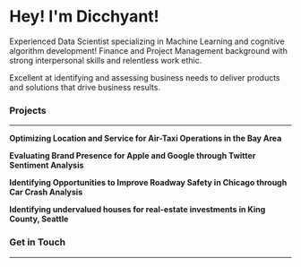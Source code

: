 # Hey! I'm Dicchyant!

Experienced Data Scientist specializing in Machine Learning and cognitive algorithm development! Finance and Project Management background with strong interpersonal skills and relentless work ethic. 

Excellent at identifying and assessing business needs to deliver products and solutions that drive business results. 



### Projects

--------------------------------------------------------------------------

**Optimizing Location and Service for Air-Taxi Operations in the Bay Area**

**Evaluating Brand Presence for Apple and Google through Twitter Sentiment Analysis**

**Identifying Opportunities to Improve Roadway Safety in Chicago through Car Crash Analysis**

**Identifying undervalued houses for real-estate investments in King County, Seattle**


### Get in Touch

--------------------------------------------------------------------------


